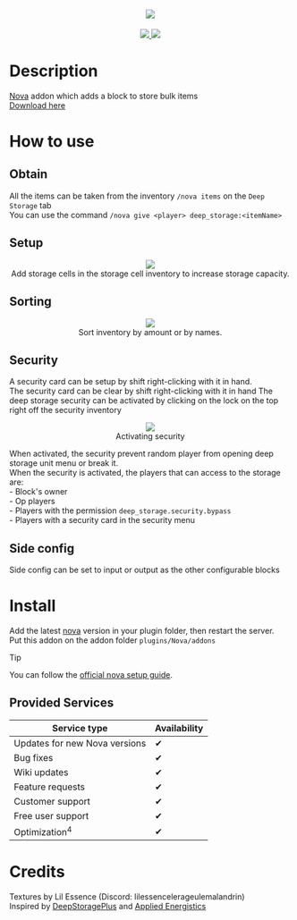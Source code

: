 <h1 align="center">
    <img src="https://github.com/CptbeffHeart/DeepStorage/assets/51067790/56b79f88-439c-411e-b484-5ccc355ce0ef">
</h1>
<p align="center">
  <a href="https://github.com/CptBeffHeart/DeepStorage/stargazers">
    <img src="https://img.shields.io/github/stars/CptBeffHeart/DeepStorage">
  </a>
  <a href="https://github.com/CptbeffHeart/DeepStorage/releases">
    <img src="https://img.shields.io/github/downloads/CptbeffHeart/DeepStorage/total.svg">
  </a>
</p>

# Description
[Nova](https://github.com/xenondevs/Nova) addon which adds a block to store bulk items<br>
[Download here](https://github.com/CptbeffHeart/DeepStorage/releases)

# How to use

## Obtain
All the items can be taken from the inventory `/nova items` on the `Deep Storage` tab
<br>
You can use the command `/nova give <player> deep_storage:<itemName>`

## Setup
<p align="center">
  <img src="https://github.com/CptbeffHeart/DeepStorage/assets/51067790/e9a894d8-8227-48bb-8c55-8aef040529b0">
    <br>
    Add storage cells in the storage cell inventory to increase storage capacity.
</p>

## Sorting
<p align="center">
  <img src="https://github.com/CptbeffHeart/DeepStorage/assets/51067790/7c998e96-e051-4aa2-91df-79d9088c58e6">
    <br>
    Sort inventory by amount or by names.
</p>

## Security
A security card can be setup by shift right-clicking with it in hand.
<br>
The security card can be clear by shift right-clicking with it in hand
The deep storage security can be activated by clicking on the lock on the top right off the security inventory
<p align="center">
  <img src="https://github.com/CptbeffHeart/DeepStorage/assets/51067790/26da4762-4a05-4340-9bf4-d3eac68ea659">
    <br>
    Activating security
</p>

When activated, the security prevent random player from opening deep storage unit menu or break it.
<br>
When the security is activated, the players that can access to the storage are:
<br>- Block's owner
<br>- Op players
<br>- Players with the permission `deep_storage.security.bypass`
<br>- Players with a security card in the security menu

## Side config
Side config can be set to input or output as the other configurable blocks

# Install
Add the latest [nova](https://github.com/xenondevs/Nova) version in your plugin folder, then restart the server.<br>
Put this addon on the addon folder `plugins/Nova/addons`
>[!Tip]
> You can follow the [official nova setup guide](https://xenondevs.xyz/docs/nova/admin/setup/).

## Provided Services

| Service type                  | Availability |
|-------------------------------|--------------|
| Updates for new Nova versions | ✔            |
| Bug fixes                     | ✔            |
| Wiki updates                  | ✔            |
| Feature requests              | ✔            |
| Customer support              | ✔            |
| Free user support             | ✔            |
| Optimization<sup>4</sup>      | ✔            |

# Credits
Textures by Lil Essence (Discord: lilessencelerageulemalandrin)
<br>
Inspired by [DeepStoragePlus](https://github.com/christopherwalkerml/DeepStoragePlus) and [Applied Energistics](https://www.curseforge.com/minecraft/mc-mods/applied-energistics-2)
